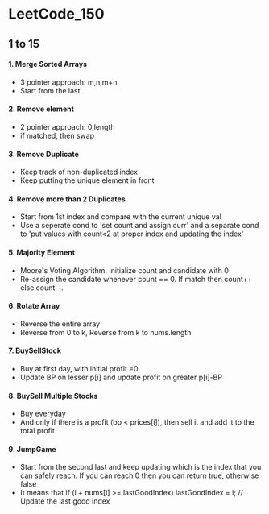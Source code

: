 # LeetCode_150

## 1 to 15

#### 1. Merge Sorted Arrays
  - 3 pointer approach: m,n,m+n
  - Start from the last
#### 2. Remove element
  - 2 pointer approach: 0,length
  - if matched, then swap
#### 3. Remove Duplicate
  - Keep track of non-duplicated index
  - Keep putting the unique element in front
#### 4. Remove more than 2 Duplicates
  - Start from 1st index and compare with the current unique val
  - Use a seperate cond to 'set count and assign curr' and a separate cond to 'put values with count<2 at proper index and updating the index'
#### 5. Majority Element
  - Moore's Voting Algorithm. Initialize count and candidate with 0
  - Re-assign the candidate whenever count == 0. If match then count++ else count--.
#### 6. Rotate Array
  - Reverse the entire array
  - Reverse from 0 to k, Reverse from k to nums.length
#### 7. BuySellStock
  - Buy at first day, with initial profit =0
  - Update BP on lesser p[i] and update profit on greater p[i]-BP
#### 8. BuySell Multiple Stocks
  - Buy everyday
  - And only if there is a profit (bp < prices[i]), then sell it and add it to the total profit.
#### 9. JumpGame
  - Start from the second last and keep updating which is the index that you can safely reach. If you can reach 0 then you can return true, otherwise false
  - It means that  if (i + nums[i] >= lastGoodIndex) lastGoodIndex = i; // Update the last good index
    

